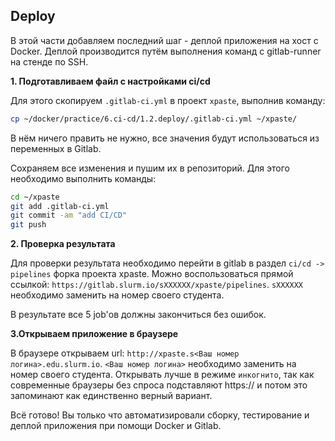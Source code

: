 ## Deploy

В этой части добавляем последний шаг - деплой приложения на хост с Docker. Деплой производится путём выполнения команд с gitlab-runner на стенде по SSH. 

**1. Подготавливаем файл с настройками ci/cd**

Для этого скопируем `.gitlab-ci.yml` в проект `xpaste`, выполнив команду:

```bash
cp ~/docker/practice/6.ci-cd/1.2.deploy/.gitlab-ci.yml ~/xpaste/
```
В нём ничего править не нужно, все значения будут использоваться из переменных в Gitlab.

Сохраняем все изменения и пушим их в репозиторий. Для этого необходимо выполнить команды:
```bash
cd ~/xpaste
git add .gitlab-ci.yml
git commit -am "аdd CI/CD"
git push
```

**2. Проверка результата**

Для проверки результата необходимо перейти в gitlab в раздел `ci/cd -> pipelines` форка проекта xpaste. 
Можно воспользоваться прямой ссылкой: `https://gitlab.slurm.io/sXXXXXX/xpaste/pipelines`. `sXXXXXX` необходимо заменить на номер своего студента.

В результате все 5 job'ов должны закончиться без ошибок.

**3.Открываем приложение в браузере**

В браузере открываем url: `http://xpaste.s<Ваш номер логина>.edu.slurm.io`. `<Ваш номер логина>` необходимо заменить на номер своего студента. Открывать лучше в режиме `инкогнито`, так как современные браузеры без спроса подставляют https:// и потом это запоминают как единственно верный вариант.

Всё готово! Вы только что автоматизировали сборку, тестирование и деплой приложения при помощи Docker и Gitlab.
